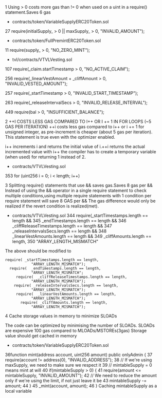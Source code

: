1  Using > 0 costs more gas than != 0 when used on a uint in a require() statement.Saves 6 gas

- contracts/token/VariableSupplyERC20Token.sol

27  require(initialSupply_ > 0 || maxSupply_ > 0, "INVALID_AMOUNT");

- contracts/token/FullPremintERC20Token.sol

11    require(supply_ > 0, "NO_ZERO_MINT");

- tvl/contracts/VTVLVesting.sol 

107  require(_claim.startTimestamp > 0, "NO_ACTIVE_CLAIM");

256  require(_linearVestAmount + _cliffAmount > 0, "INVALID_VESTED_AMOUNT");
 
257  require(_startTimestamp > 0, "INVALID_START_TIMESTAMP");

263  require(_releaseIntervalSecs > 0, "INVALID_RELEASE_INTERVAL");

449  require(bal > 0, "INSUFFICIENT_BALANCE");

2  ++I COSTS LESS GAS COMPARED TO I++ OR I += 1 IN FOR LOOPS (~5 GAS PER ITERATION)
++i costs less gas compared to i++ or i += 1 for unsigned integer, as pre-increment is cheaper (about 5 gas per iteration). This statement is true even with the optimizer enabled.

i++ increments i and returns the initial value of i.++i returns the actual incremented value with i++ the compiler has to create a temporary variable (when used) for returning 1 instead of 2.

-  contracts/VTVLVesting.sol

353 for (uint256 i = 0; i < length; i++)

3 Splitting require() statements that use && saves gas.Saves 8 gas per &&
Instead of using the && operator in a single require statement to check multiple conditions,using multiple require statements with 1 condition per require statement will save 8 GAS per &&
The gas difference would only be realized if the revert condition is realized(met).

-   contracts/VTVLVesting.sol
344 require(_startTimestamps.length == length &&
345            _endTimestamps.length == length &&
346           _cliffReleaseTimestamps.length == length &&
347            _releaseIntervalsSecs.length == length &&
348             _linearVestAmounts.length == length &&
349           _cliffAmounts.length == length, 
350           "ARRAY_LENGTH_MISMATCH"

The above should be modified to
 
    require( _startTimestamps.length == length,
                "ARRAY_LENGTH_MISMATCH");
      require(  _endTimestamps.length == length,
                "ARRAY_LENGTH_MISMATCH";
         require(  _cliffReleaseTimestamps.length == length,
                "ARRAY_LENGTH_MISMATCH");
        require( _releaseIntervalsSecs.length == length,
                "ARRAY_LENGTH_MISMATCH");
         require(  _linearVestAmounts.length == length,
                "ARRAY_LENGTH_MISMATCH");
           require( _cliffAmounts.length == length,
                "ARRAY_LENGTH_MISMATCH");

4   Cache storage values in memory to minimize SLOADs

The code can be optimized by minimising the number of SLOADs. SLOADs are expensive 100 gas compared to MLOADs/MSTOREs(3gas)
Storage value should get cached in memory

- contracts/token/VariableSupplyERC20Token.sol 

36function mint(address account, uint256 amount) public onlyAdmin {
 37     require(account != address(0), "INVALID_ADDRESS");
 38      // If we're using maxSupply, we need to make sure we respect it
39      // mintableSupply = 0 means mint at will
40      if(mintableSupply > 0) {
41          require(amount <= mintableSupply, "INVALID_AMOUNT");
42        // We need to reduce the amount only if we're using the limit, if not just leave it be
 43          mintableSupply -= amount;
 44    }
 45      _mint(account, amount);
 46   }
 Caching mintableSupply as a local variable









